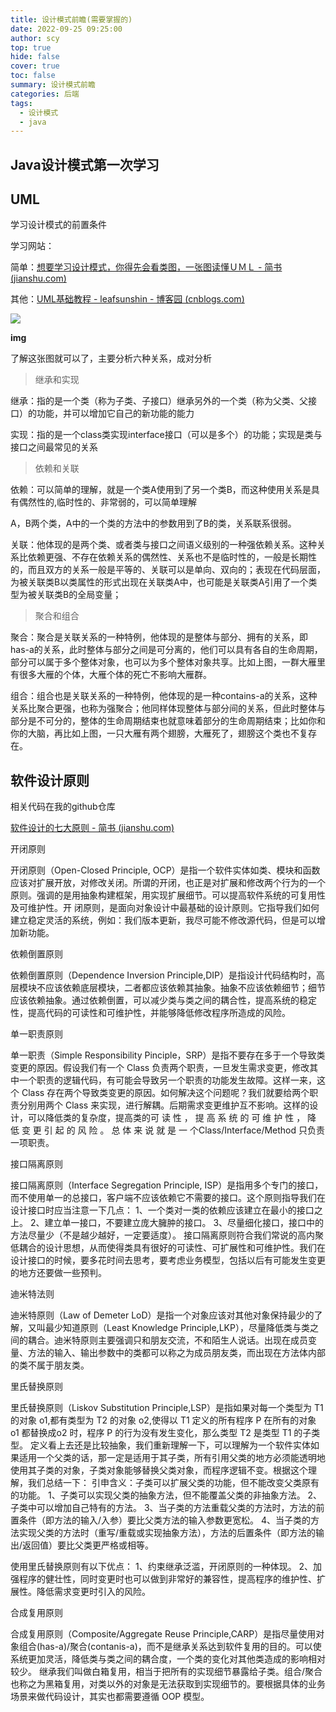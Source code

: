 ```yaml
---
title: 设计模式前瞻(需要掌握的)
date: 2022-09-25 09:25:00
author: scy
top: true
hide: false
cover: true
toc: false
summary: 设计模式前瞻
categories: 后端
tags:
  - 设计模式
  - java
---
```


## Java设计模式第一次学习

## UML

学习设计模式的前置条件

学习网站：

简单：[想要学习设计模式，你得先会看类图，一张图读懂ＵＭＬ - 简书 (jianshu.com)](https://www.jianshu.com/p/0cd7df8a7789)

其他：[UML基础教程 - leafsunshin - 博客园 (cnblogs.com)](https://www.cnblogs.com/leafsunshin/p/11495300.html)



![](https://cdn.jsdelivr.net/gh/Shirasawa-zs/BlogImage@main/img/20221002211204.png)

**img**



了解这张图就可以了，主要分析六种关系，成对分析

> 继承和实现

继承：指的是一个类（称为子类、子接口）继承另外的一个类（称为父类、父接口）的功能，并可以增加它自己的新功能的能力

实现：指的是一个class类实现interface接口（可以是多个）的功能；实现是类与接口之间最常见的关系

> 依赖和关联

依赖：可以简单的理解，就是一个类A使用到了另一个类B，而这种使用关系是具有偶然性的,临时性的、非常弱的，可以简单理解

A，B两个类，A中的一个类的方法中的参数用到了B的类，关系联系很弱。

关联：他体现的是两个类、或者类与接口之间语义级别的一种强依赖关系。这种关系比依赖更强、不存在依赖关系的偶然性、关系也不是临时性的，一般是长期性的，而且双方的关系一般是平等的、关联可以是单向、双向的；表现在代码层面，为被关联类B以类属性的形式出现在关联类A中，也可能是关联类A引用了一个类型为被关联类B的全局变量；

> 聚合和组合

聚合：聚合是关联关系的一种特例，他体现的是整体与部分、拥有的关系，即has-a的关系，此时整体与部分之间是可分离的，他们可以具有各自的生命周期，部分可以属于多个整体对象，也可以为多个整体对象共享。比如上图，一群大雁里有很多大雁的个体，大雁个体的死亡不影响大雁群。

组合：组合也是关联关系的一种特例，他体现的是一种contains-a的关系，这种关系比聚合更强，也称为强聚合；他同样体现整体与部分间的关系，但此时整体与部分是不可分的，整体的生命周期结束也就意味着部分的生命周期结束；比如你和你的大脑，再比如上图，一只大雁有两个翅膀，大雁死了，翅膀这个类也不复存在。

## 软件设计原则

相关代码在我的github仓库

[软件设计的七大原则 - 简书 (jianshu.com)](https://www.jianshu.com/p/613d182ffceb)



开闭原则

开闭原则（Open-Closed Principle, OCP）是指一个软件实体如类、模块和函数应该对扩展开放，对修改关闭。所谓的开闭，也正是对扩展和修改两个行为的一个原则。强调的是用抽象构建框架，用实现扩展细节。可以提高软件系统的可复用性及可维护性。开
闭原则，是面向对象设计中最基础的设计原则。它指导我们如何建立稳定灵活的系统，例如：我们版本更新，我尽可能不修改源代码，但是可以增加新功能。



依赖倒置原则

依赖倒置原则（Dependence Inversion Principle,DIP）是指设计代码结构时，高层模块不应该依赖底层模块，二者都应该依赖其抽象。抽象不应该依赖细节；细节应该依赖抽象。通过依赖倒置，可以减少类与类之间的耦合性，提高系统的稳定性，提高代码的可读性和可维护性，并能够降低修改程序所造成的风险。



单一职责原则

单一职责（Simple Responsibility Pinciple，SRP）是指不要存在多于一个导致类变更的原因。假设我们有一个 Class 负责两个职责，一旦发生需求变更，修改其中一个职责的逻辑代码，有可能会导致另一个职责的功能发生故障。这样一来，这个 Class 存在两个导致类变更的原因。如何解决这个问题呢？我们就要给两个职责分别用两个 Class 来实现，进行解耦。后期需求变更维护互不影响。这样的设计，可以降低类的复杂度，提高类的可 读 性 ， 提 高 系 统 的 可 维 护 性 ， 降 低 变 更 引 起 的 风 险 。 总 体 来 说 就 是 一 个Class/Interface/Method 只负责一项职责。



接口隔离原则

接口隔离原则（Interface Segregation Principle, ISP）是指用多个专门的接口，而不使用单一的总接口，客户端不应该依赖它不需要的接口。这个原则指导我们在设计接口时应当注意一下几点：
1、一个类对一类的依赖应该建立在最小的接口之上。
2、建立单一接口，不要建立庞大臃肿的接口。
3、尽量细化接口，接口中的方法尽量少（不是越少越好，一定要适度）。
接口隔离原则符合我们常说的高内聚低耦合的设计思想，从而使得类具有很好的可读性、可扩展性和可维护性。我们在设计接口的时候，要多花时间去思考，要考虑业务模型，包括以后有可能发生变更的地方还要做一些预判。



迪米特法则

迪米特原则（Law of Demeter LoD）是指一个对象应该对其他对象保持最少的了解，又叫最少知道原则（Least Knowledge Principle,LKP），尽量降低类与类之间的耦合。迪米特原则主要强调只和朋友交流，不和陌生人说话。出现在成员变量、方法的输入、输出参数中的类都可以称之为成员朋友类，而出现在方法体内部的类不属于朋友类。



里氏替换原则

里氏替换原则（Liskov Substitution Principle,LSP）是指如果对每一个类型为 T1 的对象 o1,都有类型为 T2 的对象 o2,使得以 T1 定义的所有程序 P 在所有的对象 o1 都替换成o2 时，程序 P 的行为没有发生变化，那么类型 T2 是类型 T1 的子类型。
定义看上去还是比较抽象，我们重新理解一下，可以理解为一个软件实体如果适用一个父类的话，那一定是适用于其子类，所有引用父类的地方必须能透明地使用其子类的对象，子类对象能够替换父类对象，而程序逻辑不变。根据这个理解，我们总结一下：
引申含义：子类可以扩展父类的功能，但不能改变父类原有的功能。
1、子类可以实现父类的抽象方法，但不能覆盖父类的非抽象方法。
2、子类中可以增加自己特有的方法。
3、当子类的方法重载父类的方法时，方法的前置条件（即方法的输入/入参）要比父类方法的输入参数更宽松。
4、当子类的方法实现父类的方法时（重写/重载或实现抽象方法），方法的后置条件（即方法的输出/返回值）要比父类更严格或相等。

使用里氏替换原则有以下优点：
1、约束继承泛滥，开闭原则的一种体现。
2、加强程序的健壮性，同时变更时也可以做到非常好的兼容性，提高程序的维护性、扩展性。降低需求变更时引入的风险。





合成复用原则

合成复用原则（Composite/Aggregate Reuse Principle,CARP）是指尽量使用对象组合(has-a)/聚合(contanis-a)，而不是继承关系达到软件复用的目的。可以使系统更加灵活，降低类与类之间的耦合度，一个类的变化对其他类造成的影响相对较少。
继承我们叫做白箱复用，相当于把所有的实现细节暴露给子类。组合/聚合也称之为黑箱复用，对类以外的对象是无法获取到实现细节的。要根据具体的业务场景来做代码设计，其实也都需要遵循 OOP 模型。
